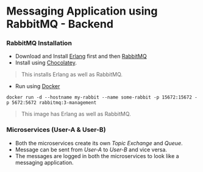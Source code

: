 # Messaging Application using RabbitMQ - Backend

### RabbitMQ Installation
- Download and Install [Erlang](https://www.erlang.org/downloads) first and then [RabbitMQ](https://www.rabbitmq.com/install-windows.html)
- Install using [Chocolatey](https://community.chocolatey.org/packages/rabbitmq).
> This installs Erlang as well as RabbitMQ.
- Run using [Docker](https://hub.docker.com/_/rabbitmq)
```
docker run -d --hostname my-rabbit --name some-rabbit -p 15672:15672 -p 5672:5672 rabbitmq:3-management
```
> This image has Erlang as well as RabbitMQ.

### Microservices (User-A & User-B)

- Both the microservices create its own *Topic Exchange* and *Queue*.
- Message can be sent from *User-A* to *User-B* and vice versa.
- The messages are logged in both the microservices to look like a messaging application.
